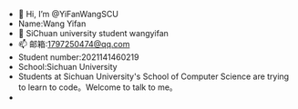 - 👋 Hi, I’m @YiFanWangSCU
- Name:Wang Yifan
- 💞️ SiChuan university student wangyifan
- 📫 邮箱:1797250474@qq.com
- Student number:2021141460219
- School:Sichuan University
- Students at Sichuan University's School of Computer Science are trying to learn to code。Welcome to talk to me。
-         

<!---

YiFanWangSCU/YiFanWangSCU is a ✨ special ✨ repository because its `README.md` (this file) appears on your GitHub profile.
You can click the Preview link to take a look at your changes.
--->
